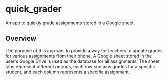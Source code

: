 # quick_grader

An app to quickly grade assignments stored in a Google sheet.

## Overview

The purpose of this app was to provide a way for teachers to update 
grades for various assignments from their phone. A Google sheet stored
in the user's Google Drive is used as the database for all 
assignments. The sheet tabs represent different periods, each row
contains grades for a specific student, and each column represents a
specific assignment.
